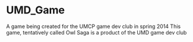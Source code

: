 UMD_Game
========

A game being created for the UMCP game dev club in spring 2014
This game, tentatively called Owl Saga
is a product of the UMD game dev club

